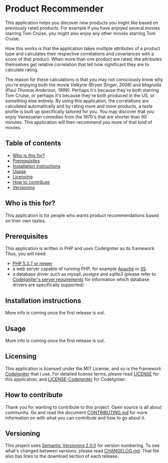 # Product Recommender
This application helps you discover new products you might like based on 
previously rated products. For example if you have enjoyed several movies 
starring Tom Cruise, you might also enjoy any other movies starring Tom Cruise.

How this works is that the application takes multiple attributes of a product 
type and calculates their respective correlations and covariances with a score 
of that product. When more than one product are rated, the attributes 
themselves get relative correlation that tell how significant they are to 
calculate rating.

The reason for these calculations is that you may not consciously know why 
you're enjoying both the movie *Valkyrie (Bryan Singer, 2008)* and *Magnolia 
(Paul Thomas Anderson, 1999)*. Perhaps it's because they're both starring Tom 
Cruise, or perhaps it's because they're both produced in the US, or something 
else entirely. By using this application, the correlations are calculated 
automatically and by rating more and more products, a taste profile is built up 
specifically tailored for you. You may discover that you enjoy Venezuelan 
comedies from the 1970's that are shorter than 90 minutes. This application 
will then recommend you more of that kind of movies.

## Table of contents
* [Who is this for?](#who-is-this-for)
* [Prerequisites](#prerequisites)
* [Installation instructions](#installation-instructions)
* [Usage](#usage)
* [Licensing](#licensing)
* [How to contribute](#how-to-contribute)
* [Versioning](#versioning)

## Who is this for?
This application is for people who wants product recommendations based on their 
own tastes.

## Prerequisites
This application is written in PHP and uses CodeIgniter as its framework. Thus, 
you will need:

* [PHP 5.3.7 or newer][6]
* a web server capable of running PHP, for example [Apache][1] or [IIS][4]
* a database driver such as *mysqli*, *postgre* and *sqlite3* (please refer to 
[CodeIgniter's server requirements][5] for information which database drivers 
are specifically supported)

## Installation instructions
More info is coming once the first release is out.

## Usage
More info is coming once the first release is out.

## Licensing
This application is licensed under the MIT License, and so is the framework 
[CodeIgniter][7] that I use. For detailed license terms, please read 
[LICENSE][8] for this application, and [LICENSE-CodeIgniter][11] for 
CodeIgniter.

## How to contribute
Thank you for wanting to contribute to this project. Open source is all about 
community. Go and read the document [CONTRIBUTING.md][9] for more information 
on with what you can contribute and how to go about it.

## Versioning
This project uses [Semantic Versioning 2.0.0][3] for version numbering. To see 
what's changed between versions, please read [CHANGELOG.md][10]. That file also 
has links to the download section of each release.


[1]: https://httpd.apache.org/
[3]: https://semver.org/
[4]: https://www.iis.net/
[5]: https://www.codeigniter.com/user_guide/general/requirements.html
[6]: https://php.net
[7]: https://www.codeigniter.com
[8]: LICENSE
[9]: CONTRIBUTING.md
[10]: CHANGELOG.md
[11]: LICENSE-CodeIgniter
